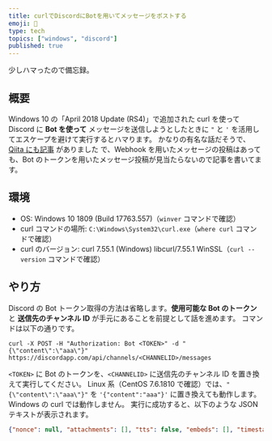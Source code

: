 ```yaml
---
title: curlでDiscordにBotを用いてメッセージをポストする
emoji: 💬
type: tech
topics: ["windows", "discord"]
published: true
---
```


少しハマったので備忘録。

## 概要

Windows 10 の「April 2018 Update (RS4)」で追加された curl を使って Discord に **Bot を使って** メッセージを送信しようとしたときに `"` と `'` を活用してエスケープを避けて実行するとハマります。
かなりの有名な話だそうで、[Qiita にも記事](https://qiita.com/tocoteron/items/291b463e45f422abd425) がありました
で、Webhook を用いたメッセージの投稿はあっても、Bot のトークンを用いたメッセージ投稿が見当たらないので記事を書いてます。

## 環境

- OS: Windows 10 1809 (Build 17763.557)（`winver` コマンドで確認）
- curl コマンドの場所: `C:\Windows\System32\curl.exe`（`where curl` コマンドで確認）
- curl のバージョン: curl 7.55.1 (Windows) libcurl/7.55.1 WinSSL（`curl --version` コマンドで確認）

## やり方

Discord の Bot トークン取得の方法は省略します。**使用可能な Bot のトークン** と **送信先のチャンネル ID** が手元にあることを前提として話を進めます。
コマンドは以下の通りです。

```shell
curl -X POST -H "Authorization: Bot <TOKEN>" -d "{\"content\":\"aaa\"}" https://discordapp.com/api/channels/<CHANNELID>/messages
```

`<TOKEN>` に Bot のトークンを、`<CHANNELID>` に送信先のチャンネル ID を置き換えて実行してください。
Linux 系（CentOS 7.6.1810 で確認）では、`"{\"content\":\"aaa\"}"` を `'{"content":"aaa"}'` に置き換えても動作します。Windows の curl では動作しません。
実行に成功すると、以下のような JSON テキストが表示されます。

```json
{"nonce": null, "attachments": [], "tts": false, "embeds": [], "timestamp": "2019-07-03T05:23:51.255000+00:00", "mention_everyone": false, "id": "595847151637233676", "pinned": false, "edited_timestamp": null, "author": {"username": "jaotan", "discriminator": "6066", "bot": true, "id": "222018383556771840", "avatar": "75b9921bc266b3c75dc25c4d52e2a2a2"}, "mention_roles": [], "content": "aaa", "channel_id": "317161193175515137", "mentions": [], "type": 0}
```
